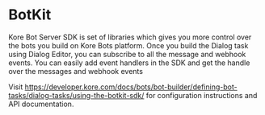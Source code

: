 # BotKit

Kore Bot Server SDK is set of libraries which gives you more control over the bots you build on Kore Bots platform. Once you build the Dialog task using Dialog Editor, you can subscribe to all the message and webhook events. You can easily add event handlers in the SDK and get the handle over the messages and webhook events

Visit https://developer.kore.com/docs/bots/bot-builder/defining-bot-tasks/dialog-tasks/using-the-botkit-sdk/ for configuration instructions and API documentation.
